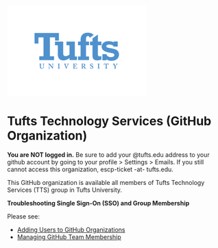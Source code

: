 ![Tufts Logo](https://github.com/TTS-Test/.github/blob/main/Tufts_univ_blue_small.png)
# Tufts Technology Services (GitHub Organization)

**You are NOT logged in.** Be sure to add your @tufts.edu address to your github account by going to your profile > Settings > Emails. If you still cannot access this organization, escp-ticket -at- tufts.edu.

This GitHub organization is available all members of Tufts Technology Services (TTS) group in Tufts University.

**Troubleshooting Single Sign-On (SSO) and Group Membership**

Please see:
* [Adding Users to GitHub Organizations](https://tuftswork.atlassian.net/wiki/spaces/ESPTS/pages/739606533/Adding+Users+to+GitHub+Organizations)
* [Managing GitHub Team Membership](https://tuftswork.atlassian.net/wiki/spaces/ESPTS/pages/1630437379/Managing+GitHub+Team+Membership)

